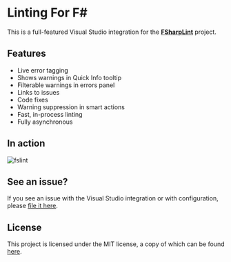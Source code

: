 # Linting For F# 

This is a full-featured Visual Studio integration for the [**FSharpLint**](https://github.com/fsprojects/FSharpLint) project.

## Features

- Live error tagging
- Shows warnings in Quick Info tooltip
- Filterable warnings in errors panel
- Links to issues
- Code fixes 
- Warning suppression in smart actions
- Fast, in-process linting
- Fully asynchronous

## In action

![fslint](https://user-images.githubusercontent.com/2375486/90334848-1f62ca80-dfee-11ea-932d-af0d330e4e8c.gif)

## See an issue?

If you see an issue with the Visual Studio integration or with configuration, please [file it here](https://github.com/deviousasti/fsharp-linting-for-vs/issues).

## License

This project is licensed under the MIT license, a copy of which can be found [here](src/Resources/License.txt).